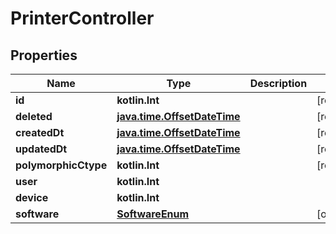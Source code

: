 
# PrinterController

## Properties
Name | Type | Description | Notes
------------ | ------------- | ------------- | -------------
**id** | **kotlin.Int** |  |  [readonly]
**deleted** | [**java.time.OffsetDateTime**](java.time.OffsetDateTime.md) |  |  [readonly]
**createdDt** | [**java.time.OffsetDateTime**](java.time.OffsetDateTime.md) |  |  [readonly]
**updatedDt** | [**java.time.OffsetDateTime**](java.time.OffsetDateTime.md) |  |  [readonly]
**polymorphicCtype** | **kotlin.Int** |  |  [readonly]
**user** | **kotlin.Int** |  | 
**device** | **kotlin.Int** |  | 
**software** | [**SoftwareEnum**](SoftwareEnum.md) |  |  [optional]



